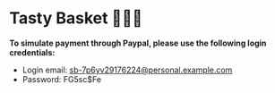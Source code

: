 # Tasty Basket 🛒🍔🥗



**To simulate payment through Paypal, please use the following login credentials:**
- Login email: sb-7p6yv29176224@personal.example.com
- Password: FG5sc$Fe
